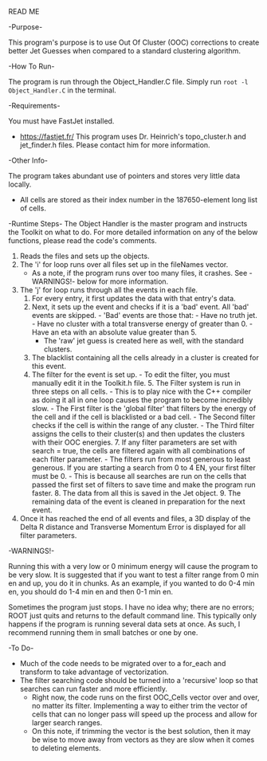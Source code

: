 READ ME

-Purpose-

This program's purpose is to use Out Of Cluster (OOC) corrections to create better Jet Guesses when compared to a standard clustering algorithm.

-How To Run-

The program is run through the Object_Handler.C file.
Simply run `root -l Object_Handler.C` in the terminal.

-Requirements-

You must have FastJet installed.
 - https://fastjet.fr/
This program uses Dr. Heinrich's topo_cluster.h and jet_finder.h files. Please contact him for more information.

-Other Info-

The program takes abundant use of pointers and stores very little data locally.
 - All cells are stored as their index number in the 187650-element long list of cells.

-Runtime Steps- 
The Object Handler is the master program and instructs the Toolkit on what to do. For more detailed information on any of the below functions, please read the code's comments.
 1. Reads the files and sets up the objects.
 2. The 'i' for loop runs over all files set up in the fileNames vector.
	 - As a note, if the program runs over too many files, it crashes. See -WARNINGS!- below for more information.
 3. The 'j' for loop runs through all the events in each file.
   	 1. For every entry, it first updates the data with that entry's data.
   	 2. Next, it sets up the event and checks if it is a 'bad' event. All 'bad' events are skipped.
       		 - 'Bad' events are those that:
        		 - Have no truth jet.
        		 - Have no cluster with a total transverse energy of greater than 0.
        		 - Have an eta with an absolute value greater than 5.
		 - The 'raw' jet guess is created here as well, with the standard clusters.
   	 4. The blacklist containing all the cells already in a cluster is created for this event.
   	 5. The filter for the event is set up.
     		 - To edit the filter, you must manually edit it in the Toolkit.h file.
     	 5. The Filter system is run in three steps on all cells.
       		 - This is to play nice with the C++ compiler as doing it all in one loop causes the program to become incredibly slow.
         	 - The First filter is the 'global filter' that filters by the energy of the cell and if the cell is blacklisted or a bad cell.
          	 - The Second filter checks if the cell is within the range of any cluster.
                 - The Third filter assigns the cells to their cluster(s) and then updates the clusters with their OOC energies.
         7. If any filter parameters are set with search = true, the cells are filtered again with all combinations of each filter parameter.
        	 - The filters run from most generous to least generous. If you are starting a search from 0 to 4 EN, your first filter must be 0.
        	 - This is because all searches are run on the cells that passed the first set of filters to save time and make the program run faster.
         8. The data from all this is saved in the Jet object.
         9. The remaining data of the event is cleaned in preparation for the next event.
 4. Once it has reached the end of all events and files, a 3D display of the Delta R distance and Transverse Momentum Error is displayed for all filter parameters.

-WARNINGS!-

Running this with a very low or 0 minimum energy will cause the program to be very slow. It is suggested that if you want to test a filter range from 0 min en and up, you do it in chunks. As an example, if you wanted to do 0-4 min en, you should do 1-4 min en and then 0-1 min en.

Sometimes the program just stops. I have no idea why; there are no errors; ROOT just quits and returns to the default command line. This typically only happens if the program is running several data sets at once. As such, I recommend running them in small batches or one by one.

-To Do-
 - Much of the code needs to be migrated over to a for_each and transform to take advantage of vectorization.
 - The filter searching code should be turned into a 'recursive' loop so that searches can run faster and more efficiently.
	 - Right now, the code runs on the first OOC_Cells vector over and over, no matter its filter. Implementing a way to either trim the vector of cells that can no longer pass will speed up the process and allow for larger search ranges.
 	 - On this note, if trimming the vector is the best solution, then it may be wise to move away from vectors as they are slow when it comes to deleting elements.
